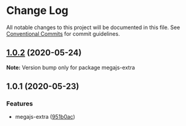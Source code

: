 # Change Log

All notable changes to this project will be documented in this file.
See [Conventional Commits](https://conventionalcommits.org) for commit guidelines.

## [1.0.2](https://github.com/bluelovers/ws-mega/compare/megajs-extra@1.0.1...megajs-extra@1.0.2) (2020-05-24)

**Note:** Version bump only for package megajs-extra





## 1.0.1 (2020-05-23)


### Features

* megajs-extra ([951b0ac](https://github.com/bluelovers/ws-mega/commit/951b0acfffcfe6bda2bab510ffefb1ce7d4e471a))
